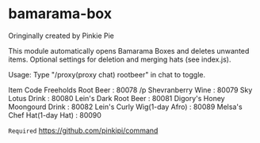 # bamarama-box

Oringinally created by Pinkie Pie

This module automatically opens Bamarama Boxes and deletes unwanted items. Optional settings for deletion and merging hats (see index.js).

Usage: Type "/proxy(proxy chat) rootbeer"  in chat to toggle.

Item Code
Freeholds Root Beer             : 80078 /p
Shevranberry Wine               : 80079
Sky Lotus Drink                 : 80080
Lein's Dark Root Beer           : 80081
Digory's Honey Moongourd Drink  : 80082
Lein's Curly Wig(1-day Afro)    : 80089
Melsa's Chef Hat(1-day Hat)     : 80090

`Required`
https://github.com/pinkipi/command
